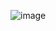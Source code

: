 ![image](https://github.com/VRashi16/mouse-hover-js/assets/42666448/19a491d7-0472-4259-8522-dc6ea76ab2ee)

